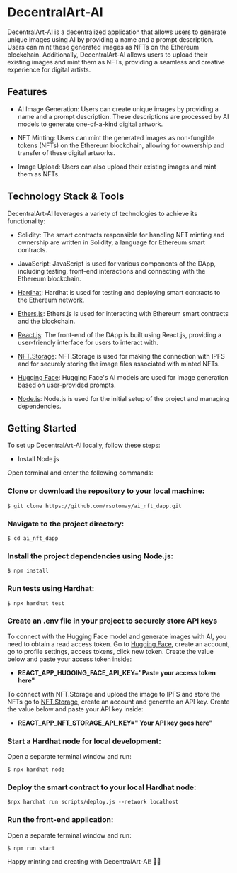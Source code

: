 # DecentralArt-AI

DecentralArt-AI is a decentralized application that allows users to generate unique images using AI by providing a name and a prompt description. Users can mint these generated images as NFTs on the Ethereum blockchain. Additionally, DecentralArt-AI allows users to upload their existing images and mint them as NFTs, providing a seamless and creative experience for digital artists.

## Features

- AI Image Generation: Users can create unique images by providing a name and a prompt description. These descriptions are processed by AI models to generate one-of-a-kind digital artwork.

- NFT Minting: Users can mint the generated images as non-fungible tokens (NFTs) on the Ethereum blockchain, allowing for ownership and transfer of these digital artworks.

- Image Upload: Users can also upload their existing images and mint them as NFTs.

## Technology Stack & Tools

DecentralArt-AI leverages a variety of technologies to achieve its functionality:

- Solidity: The smart contracts responsible for handling NFT minting and ownership are written in Solidity, a language for Ethereum smart contracts.

- JavaScript: JavaScript is used for various components of the DApp, including testing, front-end interactions and connecting with the Ethereum blockchain.

- [Hardhat](https://hardhat.org/): Hardhat is used for testing and deploying smart contracts to the Ethereum network.

- [Ethers.js](https://docs.ethers.io/v5/): Ethers.js is used for interacting with Ethereum smart contracts and the blockchain.

- [React.js](https://reactjs.org/): The front-end of the DApp is built using React.js, providing a user-friendly interface for users to interact with.

- [NFT.Storage](https://nft.storage/): NFT.Storage is used for making the connection with IPFS and for securely storing the image files associated with minted NFTs.

- [Hugging Face](https://huggingface.co/): Hugging Face's AI models are used for image generation based on user-provided prompts.

- [Node.js](https://nodejs.org/en/): Node.js is used for the initial setup of the project and managing dependencies.

## Getting Started

To set up DecentralArt-AI locally, follow these steps:

- Install Node.js

Open terminal and enter the following commands:

### Clone or download the repository to your local machine:

`$ git clone https://github.com/rsotomay/ai_nft_dapp.git`

### Navigate to the project directory:

`$ cd ai_nft_dapp`

### Install the project dependencies using Node.js:

`$ npm install`

### Run tests using Hardhat:

`$ npx hardhat test`

### Create an .env file in your project to securely store API keys

To connect with the Hugging Face model and generate images with AI, you need to obtain a read access token. Go to [Hugging Face](https://huggingface.co/), create an account, go to profile settings, access tokens, click new token. Create the value below and paste your access token inside:

- **REACT_APP_HUGGING_FACE_API_KEY="Paste your access token here"**

To connect with NFT.Storage and upload the image to IPFS and store the NFTs go to [NFT.Storage](https://nft.storage/), create an account and generate an API key. Create the value below and paste your API key inside:

- **REACT_APP_NFT_STORAGE_API_KEY=" Your API key goes here"**

### Start a Hardhat node for local development:

Open a separate terminal window and run:

`$ npx hardhat node`

### Deploy the smart contract to your local Hardhat node:

`$npx hardhat run scripts/deploy.js --network localhost`

### Run the front-end application:

Open a separate terminal window and run:

`$ npm run start`

Happy minting and creating with DecentralArt-AI! 🎨🚀
